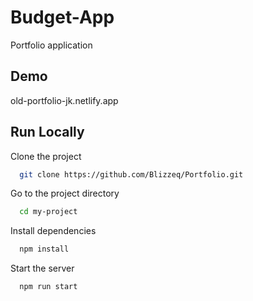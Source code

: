 
# Budget-App

Portfolio application


## Demo

old-portfolio-jk.netlify.app
## Run Locally

Clone the project

```bash
  git clone https://github.com/Blizzeq/Portfolio.git
```

Go to the project directory

```bash
  cd my-project
```

Install dependencies

```bash
  npm install
```

Start the server

```bash
  npm run start
```

